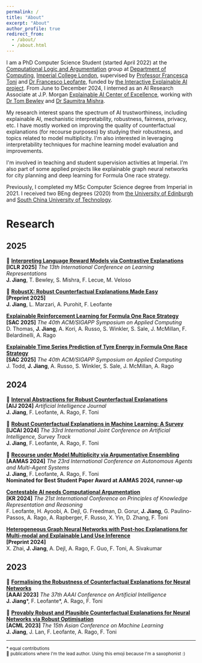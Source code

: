 ```yaml
---
permalink: /
title: "About"
excerpt: "About"
author_profile: true
redirect_from: 
  - /about/
  - /about.html
---
```


I am a PhD Computer Science Student (started April 2022) at the [Computational Logic and Argumentation](https://clarg.doc.ic.ac.uk/) group at [Department of Computing](https://www.imperial.ac.uk/computing), [Imperial College London](https://www.imperial.ac.uk/), supervised by [Professor Francesca Toni](https://www.doc.ic.ac.uk/~ft/) and [Dr Francesco Leofante](https://fraleo.github.io/), funded by [the Interactive Explainable AI project](https://raeng.org.uk/programmes-and-prizes/programmes/meet-the-researchers/professor-francesca-toni). From June to December 2024, I interned as an AI Research Associate at J.P. Morgan [Explainable AI Center of Excellence](https://www.jpmorgan.com/technology/artificial-intelligence/initiatives/explainable-ai-center-of-excellence), working with [Dr Tom Bewley](https://tombewley.com/) and [Dr Saumitra Mishra](https://sites.google.com/site/saumitramishrac4dm).

My research interest spans the spectrum of AI trustworthiness, including explainable AI, mechanistic interpretability, robustness, fairness, privacy, etc. I have mostly worked on improving the quality of counterfactual explanations (for recourse purposes) by studying their robustness, and topics related to model multiplicity. I'm also interested in leveraging interpretability techniques for machine learning model evaluation and improvements. 

I'm involved in teaching and student supervision activities at Imperial. I'm also part of some applied projects like explainable graph neural networks for city planning and deep learning for Formula One race strategy.

Previously, I completed my MSc Computer Science degree from Imperial in 2021. I received two BEng degrees (2020) from [the University of Edinburgh](https://www.ed.ac.uk/) and [South China University of Technology](https://www.scut.edu.cn/en/).


# Research

## 2025

🎷 [**Interpreting Language Reward Models via Contrastive Explanations**](https://arxiv.org/abs/2411.16502)\
**[ICLR 2025]**  *The 13th International Conference on Learning Representations*\
**J. Jiang**, T. Bewley, S. Mishra, F. Lecue, M. Veloso

🎷 [**RobustX: Robust Counterfactual Explanations Made Easy**](https://arxiv.org/abs/2502.13751)\
**[Preprint 2025]**\
**J. Jiang**, L. Marzari, A. Purohit, F. Leofante

[**Explainable Reinforcement Learning for Formula One Race Strategy**](https://arxiv.org/abs/2501.04068)\
**[SAC 2025]** *The 40th ACM/SIGAPP Symposium on Applied Computing*\
D. Thomas, **J. Jiang**, A. Kori, A. Russo, S. Winkler, S. Sale, J. McMillan, F. Belardinelli, A. Rago

[**Explainable Time Series Prediction of Tyre Energy in Formula One Race Strategy**](https://arxiv.org/abs/2501.04067)\
**[SAC 2025]** *The 40th ACM/SIGAPP Symposium on Applied Computing*\
J. Todd, **J. Jiang**, A. Russo, S. Winkler, S. Sale, J. McMillan, A. Rago


## 2024

🎷 [**Interval Abstractions for Robust Counterfactual Explanations**](https://doi.org/10.1016/j.artint.2024.104218)\
**[AIJ 2024]**  *Artificial Intelligence Journal*\
**J. Jiang**, F. Leofante, A. Rago, F. Toni

🎷 [**Robust Counterfactual Explanations in Machine Learning: A Survey**](https://www.ijcai.org/proceedings/2024/894)\
**[IJCAI 2024]**  *The 33rd International Joint Conference on Artificial Intelligence, Survey Track*\
**J. Jiang**, F. Leofante, A. Rago, F. Toni

🎷 [**Recourse under Model Multiplicity via Argumentative Ensembling**](https://dl.acm.org/doi/10.5555/3635637.3662950)\
**[AAMAS 2024]**  *The 23rd International Conference on Autonomous Agents and Multi-Agent Systems*\
**J. Jiang**, F. Leofante, A. Rago, F. Toni\
**Nominated for Best Student Paper Award at AAMAS 2024, runner-up**

[**Contestable AI needs Computational Argumentation**](https://arxiv.org/abs/2405.10729)\
**[KR 2024]** *The 21st International Conference on Principles of Knowledge Representation and Reasoning*\
F. Leofante, H. Ayoobi, A. Dejl, G. Freedman, D. Gorur, **J. Jiang**, G. Paulino-Passos, A. Rago, A. Rapberger, F. Russo, X. Yin, D. Zhang, F. Toni

[**Heterogeneous Graph Neural Networks with Post-hoc Explanations for Multi-modal and Explainable Land Use Inference**](https://arxiv.org/abs/2406.13724)\
**[Preprint 2024]**\
X. Zhai, **J. Jiang**, A. Dejl, A. Rago, F. Guo, F. Toni, A. Sivakumar


## 2023

🎷 [**Formalising the Robustness of Counterfactual Explanations for Neural Networks**](https://ojs.aaai.org/index.php/AAAI/article/view/26740)\
**[AAAI 2023]**  *The 37th AAAI Conference on Artificial Intelligence*\
**J. Jiang**\*, F. Leofante\*, A. Rago, F. Toni

🎷 [**Provably Robust and Plausible Counterfactual Explanations for Neural Networks via Robust Optimisation**](https://proceedings.mlr.press/v222/jiang24a.html)\
**[ACML 2023]**  *The 15th Asian Conference on Machine Learning*\
**J. Jiang**, J. Lan, F. Leofante, A. Rago, F. Toni

---

<sub>* equal contributions</sub>\
<sub>🎷 publications where I'm the lead author. Using this emoji because I'm a saxophonist :) </sub>
